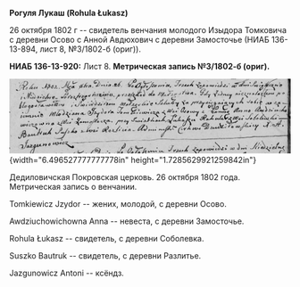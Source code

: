 **Рогуля Лукаш (Rohula Łukasz)**

26 октября 1802 г -- свидетель венчания молодого Изыдора Томковича с
деревни Осово с Анной Авдюхович с деревни Замосточье (НИАБ 136-13-894,
лист 8, №3/1802-б (ориг)).

**НИАБ 136-13-920:** Лист 8. **Метрическая запись №3/1802-б (ориг).**

![](./media/74779ecf9e756d25e85917b52c785bdebe5c078b.png){width="6.496527777777778in"
height="1.7285629921259842in"}

Дедиловичская Покровская церковь. 26 октября 1802 года. Метрическая
запись о венчании.

Tomkiewicz Jzydor -- жених, молодой, с деревни Осовo.

Awdziuchowichowna Anna -- невеста, с деревни Замосточье.

Rоhula Łukasz -- свидетель, с деревни Соболевка.

Suszko Bautruk -- свидетель, с деревни Разлитье.

Jazgunowicz Antoni -- ксёндз.
